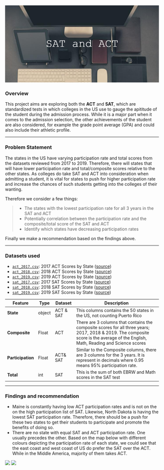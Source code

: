<p align="center">
  <img src="https://github.com/calvinpoh98/projects/blob/master/project_1/imgs/SAT_and_ACT.png?raw=true" />
</p>

### Overview

This project aims are exploring both the **ACT** and **SAT**, which are standardized tests in which colleges in the US use to gauge the apititude of the student during the admission process. While it is a major part when it comes to the admission selection, the other achievements of the student are also considered, for example the grade point average (GPA) and could also include their athletic profile.

---

### Problem Statement

The states in the US have varying participation rate and total scores from the datasets reviewed from 2017 to 2019. Therefore, there will states that will have lower participation rate and total/composite scores relative to the other states. As colleges do take SAT and ACT into consideration when admitting a student, it is vital for states to push for higher participation rate and increase the chances of such students getting into the colleges of their wanting. 

Therefore we consider a few things:
> - The states with the lowest participation rate for all 3 years in the SAT and ACT
> - Potentially correlation between the participation rate and the composite/total score of the SAT and ACT
> - Identify which states have decreasing participation rates

Finally we make a recommendation based on the findings above.

--- 

### Datasets used

* [`act_2017.csv`](./data/act_2017.csv): 2017 ACT Scores by State ([source](https://blog.prepscholar.com/act-scores-by-state-averages-highs-and-lows))
* [`act_2018.csv`](./data/act_2018.csv): 2018 ACT Scores by State ([source](https://blog.prepscholar.com/act-scores-by-state-averages-highs-and-lows))
* [`act_2019.csv`](./data/act_2019.csv): 2019 ACT Scores by State ([source](https://blog.prepscholar.com/act-scores-by-state-averages-highs-and-lows))
* [`sat_2017.csv`](./data/sat_2017.csv): 2017 SAT Scores by State ([source](https://blog.collegevine.com/here-are-the-average-sat-scores-by-state/))
* [`sat_2018.csv`](./data/sat_2018.csv): 2018 SAT Scores by State ([source](https://blog.collegevine.com/here-are-the-average-sat-scores-by-state/))
* [`sat_2019.csv`](./data/sat_2019.csv): 2019 SAT Scores by State ([source](https://blog.prepscholar.com/average-sat-scores-by-state-most-recent))

|Feature|Type|Dataset|Description|
|---|---|---|---|
|**State**|object|ACT & SAT|This columns contains the 50 states in the US, not counting Puerto Rico| 
|**Composite**|Float|ACT|There are 3 columns that contains the composite scores for all three years; 2017, 2018 & 2019. The composite score is the average of the English, Math, Reading and Science scores| 
|**Participation**|Float|ACT& SAT|Similar to the Composite columns, there are 3 columns for the 3 years. It is represent in decimals where 0.95 means 95% participation rate.| 
|**Total**|int|SAT|This is the sum of both EBRW and Math scores in the SAT test| 

---
### Findings and recommendation
- Maine is constantly having low ACT participation rates and is not on the on the high participation list of SAT. Likewise, North Dakota is having the lowest SAT participation rate. Therefore, there should be a push for these two states to get their students to participate and promote the benefits of doing so.
- There are no state with equal SAT and ACT participation rate. One usually precedes the other. Based on the map below with different colours depicting the participation rate of each state, we could see that the east coast and west coast of US do prefer the SAT over the ACT. While in the Middle America, majority of them takes ACT.


![](https://git.generalassemb.ly/calvinpoh98/labs/blob/1a710094ac833c2104174067479189f886b26b98/project_1/imgs/SAT%20map%202019.png) ![](https://git.generalassemb.ly/calvinpoh98/labs/blob/1a710094ac833c2104174067479189f886b26b98/project_1/imgs/ACT%20map%202019.png)  

